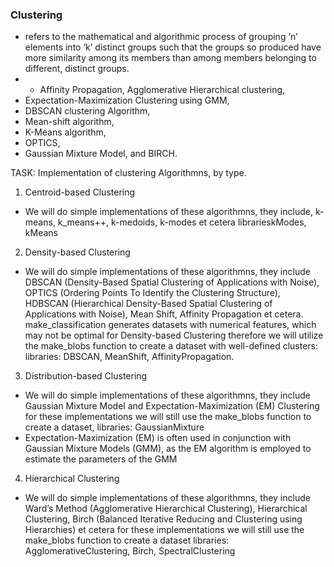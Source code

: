 ### Clustering 
- refers to the mathematical and algorithmic process of grouping ‘n’ elements into ‘k’ distinct groups such that the groups so produced have more similarity among its members than among members belonging to different, distinct groups.
- - Affinity Propagation, Agglomerative Hierarchical clustering, 
- Expectation-Maximization Clustering using GMM, 
- DBSCAN clustering Algorithm, 
- Mean-shift algorithm, 
- K-Means algorithm, 
- OPTICS, 
- Gaussian Mixture Model, and BIRCH.
  

TASK: Implementation of clustering Algorithmns, by type.

1. Centroid-based Clustering
- We will do simple implementations of these algorithmns, they include, k-means, k_means++, k-medoids, k-modes et cetera
librarieskModes, kMeans
2. Density-based Clustering
- We will do simple implementations of these algorithmns, they include DBSCAN (Density-Based Spatial Clustering of Applications with Noise), OPTICS (Ordering Points To Identify the Clustering Structure), HDBSCAN (Hierarchical Density-Based Spatial Clustering of Applications with Noise), Mean Shift, Affinity Propagation et cetera.
make_classification generates datasets with numerical features, which may not be optimal for Density-based Clustering therefore we will utilize the make_blobs function to create a dataset with well-defined clusters: libraries: DBSCAN, MeanShift, AffinityPropagation.
3. Distribution-based Clustering
- We will do simple implementations of these algorithmns, they include Gaussian Mixture Model and Expectation-Maximization (EM) Clustering for these implementations we will still use the make_blobs function to create a dataset, libraries: GaussianMixture
- Expectation-Maximization (EM) is often used in conjunction with Gaussian Mixture Models (GMM), as the EM algorithm is employed to estimate the parameters of the GMM
4. Hierarchical Clustering
- We will do simple implementations of these algorithmns, they include Ward’s Method (Agglomerative Hierarchical Clustering), Hierarchical Clustering, Birch (Balanced Iterative Reducing and Clustering using Hierarchies) et cetera for these implementations we will still use the make_blobs function to create a dataset libraries: AgglomerativeClustering, Birch, SpectralClustering


